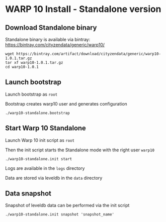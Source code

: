 # WARP 10 Install - Standalone version

## Download Standalone binary

Standalone binary is available via bintray: https://bintray.com/cityzendata/generic/warp10/

~~~
wget https://bintray.com/artifact/download/cityzendata/generic/warp10-1.0.1.tar.gz
tar xf warp10-1.0.1.tar.gz
cd warp10-1.0.1
~~~

## Launch bootstrap

Launch bootstrap as `root`

Bootstrap creates warp10 user and generates configuration

~~~
./warp10-standalone.bootstrap
~~~

## Start Warp 10 Standalone

Launch Warp 10 init script as `root`

Then the init script starts the Standalone mode with the right user `warp10`

~~~
./warp10-standalone.init start
~~~

Logs are available in the `logs` directory

Data are stored via leveldb in the `data` directory

## Data snapshot

Snapshot of leveldb data can be performed via the init script

~~~
./warp10-standalone.init snapshot 'snapshot_name'
~~~